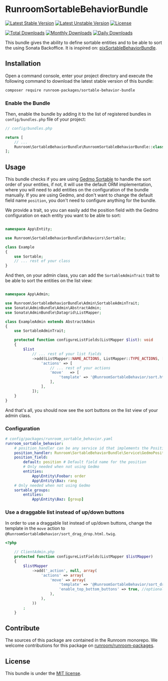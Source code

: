 RunroomSortableBehaviorBundle
=============================

[![Latest Stable Version](https://poser.pugx.org/runroom-packages/sortable-behavior-bundle/v/stable)](https://packagist.org/packages/runroom-packages/sortable-behavior-bundle)
[![Latest Unstable Version](https://poser.pugx.org/runroom-packages/sortable-behavior-bundle/v/unstable)](https://packagist.org/packages/runroom-packages/sortable-behavior-bundle)
[![License](https://poser.pugx.org/runroom-packages/sortable-behavior-bundle/license)](https://packagist.org/packages/runroom-packages/sortable-behavior-bundle)

[![Total Downloads](https://poser.pugx.org/runroom-packages/sortable-behavior-bundle/downloads)](https://packagist.org/packages/runroom-packages/sortable-behavior-bundle)
[![Monthly Downloads](https://poser.pugx.org/runroom-packages/sortable-behavior-bundle/d/monthly)](https://packagist.org/packages/runroom-packages/sortable-behavior-bundle)
[![Daily Downloads](https://poser.pugx.org/runroom-packages/sortable-behavior-bundle/d/daily)](https://packagist.org/packages/runroom-packages/sortable-behavior-bundle)

This bundle gives the ability to define sortable entities and to be able to sort the using Sonata Backoffice. It is inspired on: [pixSortableBehaviorBundle](https://github.com/pix-digital/pixSortableBehaviorBundle).

## Installation

Open a command console, enter your project directory and execute the following command to download the latest stable version of this bundle:

```bash
composer require runroom-packages/sortable-behavior-bundle
```

### Enable the Bundle

Then, enable the bundle by adding it to the list of registered bundles in `config/bundles.php` file of your project:

```php
// config/bundles.php

return [
    // ...
    Runroom\SortableBehaviorBundle\RunroomSortableBehaviorBundle::class => ['all' => true],
];
```

## Usage

This bundle checks if you are using [Gedmo Sortable](https://github.com/doctrine-extensions/DoctrineExtensions/blob/main/doc/sortable.md) to handle the sort order of your entities, if not, it will use the default ORM implementation, where you will need to add entities on the configuration of the bundle manually. If you are using Gedmo, and don't want to change the default field name `position`, you don't need to configure anything for the bundle.

We provide a trait, so you can easily add the position field with the Gedmo configuration on each entity you want to be able to sort:

```php

namespace App\Entity;

use Runroom\SortableBehaviorBundle\Behaviors\Sortable;

class Example
{
    use Sortable;
    // ... rest of your class
}
```

And then, on your admin class, you can add the `SortableAdminTrait` trait to be able to sort the entities on the list view:

```php

namespace App\Admin;

use Runroom\SortableBehaviorBundle\Admin\SortableAdminTrait;
use Sonata\AdminBundle\Admin\AbstractAdmin;
use Sonata\AdminBundle\Datagrid\ListMapper;

class ExampleAdmin extends AbstractAdmin
{
    use SortableAdminTrait;

    protected function configureListFields(ListMapper $list): void
    {
        $list
            // ... rest of your list fields
            ->add(ListMapper::NAME_ACTIONS, ListMapper::TYPE_ACTIONS, [
                'actions' => [
                    // ... rest of your actions
                    'move'   => [
                        'template' => '@RunroomSortableBehavior/sort.html.twig',
                    ],
                ],
            ]);
    }
}
```

And that's all, you should now see the sort buttons on the list view of your admin class.

### Configuration

```yaml
# config/packages/runroom_sortable_behavior.yaml
runroom_sortable_behavior:
    # position_handler can be any service id that implements the PositionHandlerInterface
    position_handler: Runroom\SortableBehaviorBundle\Service\GedmoPositionHandler # or Runroom\SortableBehaviorBundle\Service\ORMPositionHandler if gedmo is not found
    position_field:
        default: position # Default field name for the position
        # Only needed when not using Gedmo
        entities:
            App\Entity\Foobar: order
            App\Entity\Baz: rang
    # Only needed when not using Gedmo
    sortable_groups:
        entities:
            App\Entity\Baz: [group]
```

### Use a draggable list instead of up/down buttons

In order to use a draggable list instead of up/down buttons, change the template in the `move` action to `@RunroomSortableBehavior/sort_drag_drop.html.twig`.

```php
<?php

    // ClientAdmin.php
    protected function configureListFields(ListMapper $listMapper)
    {
        $listMapper
            ->add('_action', null, array(
                'actions' => array(
                    'move' => array(
                        'template' => '@RunroomSortableBehavior/sort_drag_drop.html.twig',
                        'enable_top_bottom_buttons' => true, //optional
                    ),
                ),
            ))
        ;
    }
```

## Contribute

The sources of this package are contained in the Runroom monorepo. We welcome contributions for this package on [runroom/runroom-packages](https://github.com/Runroom/runroom-packages).

## License

This bundle is under the [MIT license](LICENSE).

